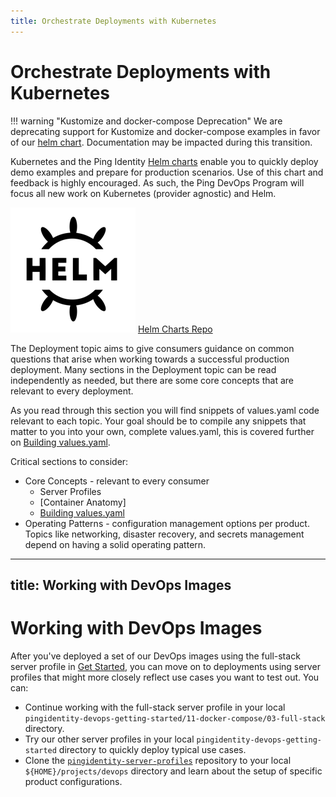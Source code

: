 ```yaml
---
title: Orchestrate Deployments with Kubernetes
---
```

# Orchestrate Deployments with Kubernetes

!!! warning "Kustomize and docker-compose Deprecation"
    We are deprecating support for Kustomize and docker-compose examples in favor of our [helm chart](https://helm.pingidentity.com). Documentation may be impacted during this transition. 


Kubernetes and the Ping Identity [Helm charts](https://helm.pingidentity.com) enable you to quickly deploy demo examples and prepare for production scenarios. Use of this chart and feedback is highly encouraged. As such, the Ping DevOps Program will focus all new work on Kubernetes (provider agnostic) and Helm.

<div class="iconbox" onclick="window.open('https://helm.pingidentity.com','');">
    <img class="assets" src="../../images/logos/helm.png"/>
    <span class="caption">
        <a class="assetlinks" href="https://helm.pingidentity.com" target=”_blank”>Helm Charts Repo</a>
    </span>
</div>

The Deployment topic aims to give consumers guidance on common questions that arise when working towards a successful production deployment. Many sections in the Deployment topic can be read independently as needed, but there are some core concepts that are relevant to every deployment.

As you read through this section you will find snippets of values.yaml code relevant to each topic. Your goal should be to compile any snippets that matter to you into your own, complete values.yaml, this is covered further on [Building values.yaml](../get-started/k8sHelmBasics#building-values.yaml). 


Critical sections to consider: 

  * Core Concepts - relevant to every consumer 
    * Server Profiles
    * [Container Anatomy]
    * [Building values.yaml](../get-started/k8sHelmBasics#building-values.yaml)
  * Operating Patterns - configuration management options per product. Topics like networking, disaster recovery, and secrets management depend on having a solid operating pattern. 

  

---
title: Working with DevOps Images
---
# Working with DevOps Images

After you've deployed a set of our DevOps images using the full-stack server profile in [Get Started](../get-started/getStarted.md), you can move on to deployments using server profiles that might more closely reflect use cases you want to test out. You can:

* Continue working with the full-stack server profile in your local `pingidentity-devops-getting-started/11-docker-compose/03-full-stack` directory.
* Try our other server profiles in your local `pingidentity-devops-getting-started` directory to quickly deploy typical use cases.
* Clone the [`pingidentity-server-profiles`](https://github.com/pingidentity/pingidentity-server-profiles) repository to your local `${HOME}/projects/devops` directory and learn about the setup of specific product configurations.
